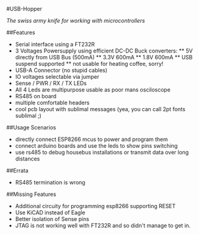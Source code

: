 #USB-Hopper

*The swiss army knife for working with microcontrollers*

##Features

* Serial interface using a FT232R
* 3 Voltages Powersupply using efficient DC-DC Buck converters:
** 5V directly from USB Bus (500mA)
** 3.3V 600mA
** 1.8V 600mA
** USB suspend supported
** not usable for heating coffee, sorry!
* USB-A Connector (no stupid cables)
* IO voltages selectable via jumper
* Sense / PWR / RX / TX LEDs
* All 4 Leds are multipurpose usable as poor mans osciloscope
* RS485 on board
* multiple comfortable headers
* cool pcb layout with sublimal messages (yea, you can call 2pt fonts sublimal ;)


##Usage Scenarios

* directly connect ESP8266 mcus to power and program them
* connect arduino boards and use the leds to show pins switching
* use rs485 to debug housebus installations or transmit data over long distances


##Errata

* RS485 termination is wrong


##Missing Features

* Additional circuity for programming esp8266 supporting RESET
* Use KiCAD instead of Eagle
* Better isolation of Sense pins
* JTAG is not working well with FT232R and so didn't manage to get in.

